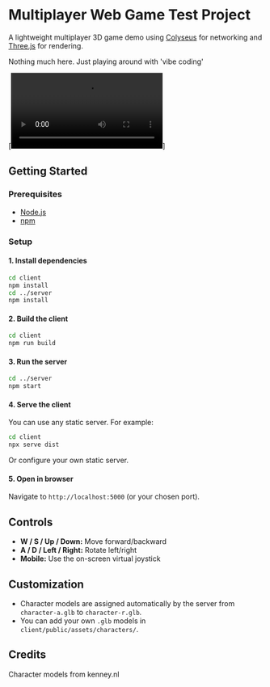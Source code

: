 # Multiplayer Web Game Test Project

A lightweight multiplayer 3D game demo using [Colyseus](https://colyseus.io/) for networking and [Three.js](https://threejs.org/) for rendering.

Nothing much here. Just playing around with 'vibe coding'

[![Demo video](media/demo-video.mp4)]

## Getting Started

### Prerequisites

- [Node.js](https://nodejs.org/)
- [npm](https://www.npmjs.com/)

### Setup

#### 1. Install dependencies

```sh
cd client
npm install
cd ../server
npm install
```

#### 2. Build the client

```sh
cd client
npm run build
```

#### 3. Run the server

```sh
cd ../server
npm start
```

#### 4. Serve the client

You can use any static server. For example:

```sh
cd client
npx serve dist
```

Or configure your own static server.

#### 5. Open in browser

Navigate to `http://localhost:5000` (or your chosen port).

## Controls

- **W / S / Up / Down:** Move forward/backward
- **A / D / Left / Right:** Rotate left/right
- **Mobile:** Use the on-screen virtual joystick

## Customization

- Character models are assigned automatically by the server from `character-a.glb` to `character-r.glb`.
- You can add your own `.glb` models in `client/public/assets/characters/`.

## Credits

Character models from kenney.nl
